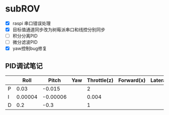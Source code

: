 # subROV

- [x] raspi 串口错误处理
- [x] 目标值通道同步改为树莓派串口和线控分别同步
- [ ] 积分分离PID
- [ ] 微分滤波PID
- [x] yaw控制bug修复

## PID调试笔记

|      | Roll    | Pitch    | Yaw  | Throttle(z) | Forward(x) | Lateral(y) |
| ---- | ------- | -------- | ---- | ----------- | ---------- | ---------- |
| P    | 0.03    | -0.015   |      | 2           |            |            |
| I    | 0.00004 | -0.00006 |      | 0.004       |            |            |
| D    | 0.2     | -0.3     |      | 1           |            |            |

 

 